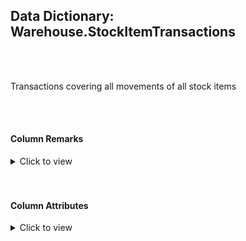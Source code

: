 ## Data Dictionary: Warehouse.StockItemTransactions 
 <br /> 
 <br /> 
 Transactions covering all movements of all stock items 
 <br /> 
 <br /> 
 

####  Column Remarks
 <Details> 
 <Summary>Click to view</Summary> 
 

<br /> 
 | Column | Remarks | 
 |------|------|  
|**StockItemTransactionID**| Numeric ID used to refer to a stock item transaction within the database | 
|**StockItemID**| StockItem for this transaction | 
|**TransactionTypeID**| Type of transaction | 
|**CustomerID**| Customer for this transaction (if applicable) | 
|**InvoiceID**| ID of an invoice (for transactions associated with an invoice) | 
|**SupplierID**| Supplier for this stock transaction (if applicable) | 
|**PurchaseOrderID**| ID of an purchase order (for transactions associated with a purchase order) | 
|**TransactionOccurredWhen**| Date and time when the transaction occurred | 
|**Quantity**| Quantity of stock movement (positive is incoming stock, negative is outgoing) | 
|**LastEditedBy**| Null | 
|**LastEditedWhen**| Null | 
 
 </Details> 
 <br /> 
 <br />  


#### Column Attributes 
 <Details> 
 <Summary>Click to view</Summary>
 

<br /> 
 | Column | ColumnDefault | IsNullable | DataType | CharMaxLength | CharDataLength | NumericPrecision | NumericScale | DatetimePrecision | CharSetName | CollationName |
 |------|------|------|------|------|------|------|------|------|------|------|
 |**StockItemTransactionID**| (NEXT VALUE FOR [Sequences].[TransactionID]) | NO | int | Null | Null | 10 | 0 | Null | Null | Null | 
|**StockItemID**| Null | NO | int | Null | Null | 10 | 0 | Null | Null | Null | 
|**TransactionTypeID**| Null | NO | int | Null | Null | 10 | 0 | Null | Null | Null | 
|**CustomerID**| Null | YES | int | Null | Null | 10 | 0 | Null | Null | Null | 
|**InvoiceID**| Null | YES | int | Null | Null | 10 | 0 | Null | Null | Null | 
|**SupplierID**| Null | YES | int | Null | Null | 10 | 0 | Null | Null | Null | 
|**PurchaseOrderID**| Null | YES | int | Null | Null | 10 | 0 | Null | Null | Null | 
|**TransactionOccurredWhen**| Null | NO | datetime2 | Null | Null | Null | Null | 7 | Null | Null | 
|**Quantity**| Null | NO | decimal | Null | Null | 18 | 3 | Null | Null | Null | 
|**LastEditedBy**| Null | NO | int | Null | Null | 10 | 0 | Null | Null | Null | 
|**LastEditedWhen**| (sysdatetime()) | NO | datetime2 | Null | Null | Null | Null | 7 | Null | Null | 
 
 </Details> 
